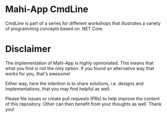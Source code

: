 # Mahi-App CmdLine
CmdLine is part of a series for different workshops that illustrates a variety of programming concepts based on .NET Core.

# Disclaimer
The implementation of Mahi-App is highly opinionated. This means that what you find is not the only option. If you found an alternative way that works for you, that's awesome! 

Either way, here the intention is to share solutions, i.e. designs and implementations, that you may find helpful as well.

Please file issues or create pull requests (PRs) to help improve the content of this repository. Other can then benefit from your thoughts as well. Thank you!
